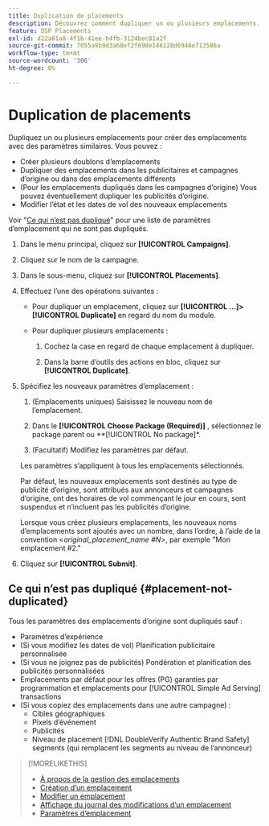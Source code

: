 ```yaml
---
title: Duplication de placements
description: Découvrez comment dupliquer un ou plusieurs emplacements.
feature: DSP Placements
exl-id: d22a61a8-4f1b-41ee-b4fb-3124bec81a2f
source-git-commit: 7055a9b9d3a68ef2f690e146128d6946e713586a
workflow-type: tm+mt
source-wordcount: '306'
ht-degree: 0%

---
```


# Duplication de placements

<!-- Some placements don't have this option. Clarify which placement types aren't eligible -- is it PG placements, or all placements using private inventory? And anything else? -->

Dupliquez un ou plusieurs emplacements pour créer des emplacements avec des paramètres similaires. Vous pouvez :

* Créer plusieurs doublons d’emplacements
* Dupliquer des emplacements dans les publicitaires et campagnes d’origine ou dans des emplacements différents
* (Pour les emplacements dupliqués dans les campagnes d’origine) Vous pouvez éventuellement dupliquer les publicités d’origine.
* Modifier l’état et les dates de vol des nouveaux emplacements

Voir &quot;[Ce qui n’est pas dupliqué](#placement-not-duplicated)&quot; pour une liste de paramètres d’emplacement qui ne sont pas dupliqués.

1. Dans le menu principal, cliquez sur **[!UICONTROL Campaigns]**.

1. Cliquez sur le nom de la campagne.

1. Dans le sous-menu, cliquez sur **[!UICONTROL Placements]**.

1. Effectuez l’une des opérations suivantes :

   * Pour dupliquer un emplacement, cliquez sur  **[!UICONTROL ...]>[!UICONTROL Duplicate]** en regard du nom du module.

   * Pour dupliquer plusieurs emplacements :

      1. Cochez la case en regard de chaque emplacement à dupliquer.

      1. Dans la barre d’outils des actions en bloc, cliquez sur **[!UICONTROL Duplicate]**.

1. Spécifiez les nouveaux paramètres d’emplacement :

   1. (Emplacements uniques) Saisissez le nouveau nom de l’emplacement.

   1. Dans le **[!UICONTROL Choose Package (Required)]** , sélectionnez le package parent ou **[!UICONTROL No package]*.

   1. (Facultatif) Modifiez les paramètres par défaut.

   Les paramètres s’appliquent à tous les emplacements sélectionnés.

   Par défaut, les nouveaux emplacements sont destinés au type de publicité d’origine, sont attribués aux annonceurs et campagnes d’origine, ont des horaires de vol commençant le jour en cours, sont suspendus et n’incluent pas les publicités d’origine.

   Lorsque vous créez plusieurs emplacements, les nouveaux noms d’emplacements sont ajoutés avec un nombre, dans l’ordre, à l’aide de la convention &lt;*original_placement_name #N*>, par exemple &quot;Mon emplacement #2.&quot;

1. Cliquez sur **[!UICONTROL Submit]**.

## Ce qui n’est pas dupliqué {#placement-not-duplicated}

Tous les paramètres des emplacements d’origine sont dupliqués sauf :

* Paramètres d’expérience
* (Si vous modifiez les dates de vol) Planification publicitaire personnalisée
* (Si vous ne joignez pas de publicités) Pondération et planification des publicités personnalisées
* Emplacements par défaut pour les offres (PG) garanties par programmation et emplacements pour [!UICONTROL Simple Ad Serving] transactions
* (Si vous copiez des emplacements dans une autre campagne) :
   * Cibles géographiques
   * Pixels d’événement
   * Publicités
   * Niveau de placement [!DNL DoubleVerify Authentic Brand Safety] segments (qui remplacent les segments au niveau de l’annonceur)

>[!MORELIKETHIS]
>
>* [À propos de la gestion des emplacements](placement-about.md)
>* [Création d’un emplacement](placement-create.md)
>* [Modifier un emplacement](placement-edit.md)
>* [Affichage du journal des modifications d’un emplacement](placement-change-log.md)
>* [Paramètres d’emplacement](placement-settings.md)

